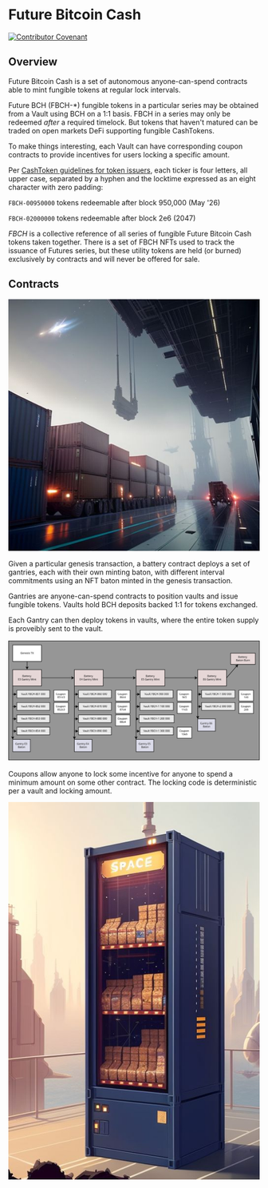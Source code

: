 # Future Bitcoin Cash

[![Contributor Covenant](https://img.shields.io/badge/Contributor%20Covenant-2.1-4baaaa.svg)](code_of_conduct.md)

## Overview

Future Bitcoin Cash is a set of autonomous anyone-can-spend contracts able to mint fungible tokens at regular lock intervals.

Future BCH (FBCH-*) fungible tokens in a particular series may be obtained from a Vault using BCH on a 1:1 basis. FBCH in a series may only be redeemed *after* a required timelock. But tokens that haven't matured can be traded on open markets DeFi supporting fungible CashTokens.

To make things interesting, each Vault can have corresponding coupon contracts to provide incentives for users locking a specific amount. 

Per [CashToken guidelines for token issuers](https://cashtokens.org/docs/bcmr/chip#guidelines-for-token-issuers), each ticker is four letters, all upper case, separated by a hyphen and the locktime expressed as an eight character with zero padding: 
  
  `FBCH-00950000` tokens redeemable after block  950,000 (May '26)

  `FBCH-02000000` tokens redeemable after block 2e6 (2047)

*FBCH* is a collective reference of all series of fungible Future Bitcoin Cash tokens taken together. There is a set of FBCH NFTs used to track the issuance of Futures series, but these utility tokens are held (or burned) exclusively by contracts and will never be offered for sale. 

## Contracts


![A system](./static/space_port.jpeg "Vaults")

Given a particular genesis transaction, a battery contract deploys a set of gantries, each with their own minting baton, with different interval commitments using an NFT baton minted in the genesis transaction.

Gantries are anyone-can-spend contracts to position vaults and issue fungible tokens. Vaults hold BCH deposits backed 1:1 for tokens exchanged. 


Each Gantry can then deploy tokens in vaults, where the entire token supply is proveibly sent to the vault.

![Bootstrapping](./static/system_genesis.svg "System Genesis")

Coupons allow anyone to lock some incentive for anyone to spend a minimum amount on some other contract. The locking code is deterministic per a vault and locking amount.

![something for the way](./static/space_coupons.jpeg "Coupons")
